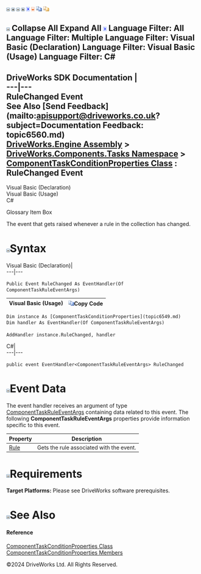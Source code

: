![](dotnetimages/collapse.gif) ![](dotnetimages/expand.gif) ![](dotnetimages/collapse.gif) ![](dotnetimages/expand.gif) ![](dotnetimages/drpdown.gif) ![](dotnetimages/drpdown_orange.gif) ![](dotnetimages/copycode.gif) ![](dotnetimages/copycodeHighlight.gif)

![](dotnetimages/collapse.gif) Collapse All Expand All ![](dotnetimages/drpdown.gif) Language Filter: All  Language Filter: Multiple  Language Filter: Visual Basic (Declaration) Language Filter: Visual Basic (Usage) Language Filter: C#  
---  
DriveWorks SDK Documentation  |   
---|---  
RuleChanged Event   
See Also [Send Feedback](mailto:apisupport@driveworks.co.uk?subject=Documentation Feedback: topic6560.md)  
[DriveWorks.Engine Assembly](topic2156.md) > [DriveWorks.Components.Tasks Namespace](topic6391.md) > [ComponentTaskConditionProperties Class](topic6549.md) : RuleChanged Event  
---  
  
Visual Basic (Declaration)    
Visual Basic (Usage)    
C# 

Glossary Item Box

The event that gets raised whenever a rule in the collection has changed. 

# ![](dotnetimages/collapse.gif)Syntax

Visual Basic (Declaration)|   
---|---  
      
    
    Public Event RuleChanged As EventHandler(Of ComponentTaskRuleEventArgs)  
  
Visual Basic (Usage)| ![](dotnetimages/copycode.gif)Copy Code  
---|---  
      
    
    Dim instance As [ComponentTaskConditionProperties](topic6549.md)
    Dim handler As EventHandler(Of ComponentTaskRuleEventArgs)
     
    AddHandler instance.RuleChanged, handler  
  
C#|   
---|---  
      
    
    public event EventHandler<ComponentTaskRuleEventArgs> RuleChanged  
  
# ![](dotnetimages/collapse.gif)Event Data

The event handler receives an argument of type [ComponentTaskRuleEventArgs](topic2530.md) containing data related to this event. The following **ComponentTaskRuleEventArgs** properties provide information specific to this event.

Property| Description  
---|---  
[Rule](topic2536.md)| Gets the rule associated with the event.   
  
# ![](dotnetimages/collapse.gif)Requirements

**Target Platforms:** Please see DriveWorks software prerequisites.

# ![](dotnetimages/collapse.gif)See Also

#### Reference

[ComponentTaskConditionProperties Class](topic6549.md)   
[ComponentTaskConditionProperties Members](topic6550.md)

©2024 DriveWorks Ltd. All Rights Reserved.
